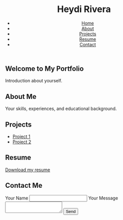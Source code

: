 <!DOCTYPE html>
<html lang="en">
<head>
  <meta charset="UTF-8">
  <meta name="viewport" content="width=device-width, initial-scale=1.0">

  <link rel="stylesheet" href="style.css">
</head>
<body>
  <header>
    <h1>Heydi Rivera</h1>
    <nav>
      <ul>
        <li><a href="#home">Home</a></li>
        <li><a href="#about">About</a></li>
        <li><a href="#projects">Projects</a></li>
        <li><a href="#resume">Resume</a></li>
        <li><a href="#contact">Contact</a></li>
      </ul>
    </nav>
  </header>

  <section id="home">
    <h2>Welcome to My Portfolio</h2>
    <p>Introduction about yourself.</p>
  </section>

  <section id="about">
    <h2>About Me</h2>
    <p>Your skills, experiences, and educational background.</p>
  </section>

  <section id="projects">
    <h2>Projects</h2>
    <ul>
      <li><a href="https://github.com/yourusername/project1">Project 1</a></li>
      <li><a href="https://github.com/yourusername/project2">Project 2</a></li>
    </ul>
  </section>

  <section id="resume">
    <h2>Resume</h2>
    <a href="path/to/resume.pdf" download>Download my resume</a>
  </section>

  <section id="contact">
    <h2>Contact Me</h2>
    <form>
      <label for="name">Your Name</label>
      <input type="text" id="name" name="name" required>
      <label for="message">Your Message</label>
      <textarea id="message" name="message" required></textarea>
      <button type="submit">Send</button>
    </form>
  </section>

 


